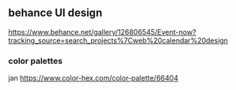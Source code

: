 

## behance UI design
https://www.behance.net/gallery/126806545/Event-now?tracking_source=search_projects%7Cweb%20calendar%20design

### color palettes

jan https://www.color-hex.com/color-palette/66404
